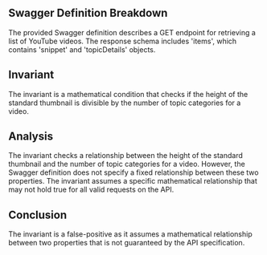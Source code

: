 ## Swagger Definition Breakdown

The provided Swagger definition describes a GET endpoint for retrieving a list of YouTube videos. The response schema includes 'items', which contains 'snippet' and 'topicDetails' objects.

## Invariant

The invariant is a mathematical condition that checks if the height of the standard thumbnail is divisible by the number of topic categories for a video.

## Analysis

The invariant checks a relationship between the height of the standard thumbnail and the number of topic categories for a video. However, the Swagger definition does not specify a fixed relationship between these two properties. The invariant assumes a specific mathematical relationship that may not hold true for all valid requests on the API.

## Conclusion

The invariant is a false-positive as it assumes a mathematical relationship between two properties that is not guaranteed by the API specification.
